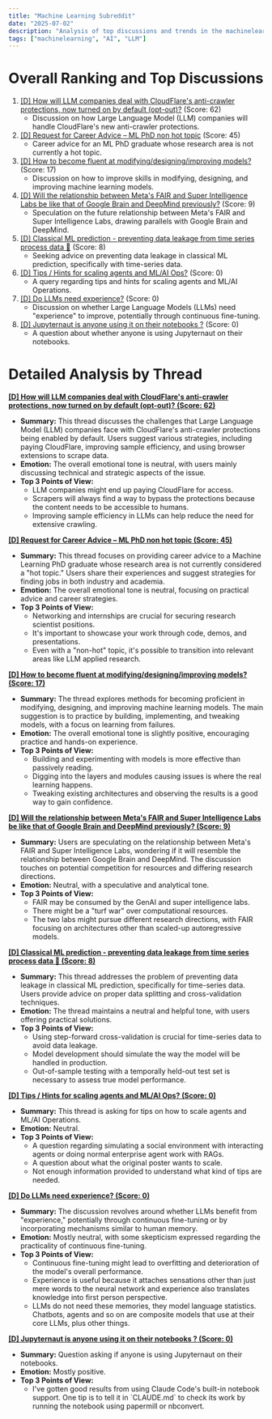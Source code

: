 ```yaml
---
title: "Machine Learning Subreddit"
date: "2025-07-02"
description: "Analysis of top discussions and trends in the machinelearning subreddit"
tags: ["machinelearning", "AI", "LLM"]
---
```


# Overall Ranking and Top Discussions
1.  [[D] How will LLM companies deal with CloudFlare's anti-crawler protections, now turned on by default (opt-out)?](https://www.reddit.com/r/MachineLearning/comments/1lppvk8/d_how_will_llm_companies_deal_with_cloudflares/) (Score: 62)
    * Discussion on how Large Language Model (LLM) companies will handle CloudFlare's new anti-crawler protections.
2.  [[D] Request for Career Advice – ML PhD non hot topic](https://www.reddit.com/r/MachineLearning/comments/1lphfhf/d_request_for_career_advice_ml_phd_non_hot_topic/) (Score: 45)
    *  Career advice for an ML PhD graduate whose research area is not currently a hot topic.
3.  [[D] How to become fluent at modifying/designing/improving models?](https://www.reddit.com/r/MachineLearning/comments/1lppyht/d_how_to_become_fluent_at/) (Score: 17)
    *  Discussion on how to improve skills in modifying, designing, and improving machine learning models.
4.  [[D] Will the relationship between Meta's FAIR and Super Intelligence Labs be like that of Google Brain and DeepMind previously?](https://www.reddit.com/r/MachineLearning/comments/1lplwz3/d_will_the_relationship_between_metas_fair_and/) (Score: 9)
    *  Speculation on the future relationship between Meta's FAIR and Super Intelligence Labs, drawing parallels with Google Brain and DeepMind.
5.  [[D] Classical ML prediction - preventing data leakage from time series process data 🙏](https://www.reddit.com/r/MachineLearning/comments/1lpjc4n/d_classical_ml_prediction_preventing_data_leakage/) (Score: 8)
    *  Seeking advice on preventing data leakage in classical ML prediction, specifically with time-series data.
6.  [[D] Tips / Hints for scaling agents and ML/AI Ops?](https://www.reddit.com/r/MachineLearning/comments/1lpxgsj/d_tips_hints_for_scaling_agents_and_mlai_ops/) (Score: 0)
    *  A query regarding tips and hints for scaling agents and ML/AI Operations.
7.  [[D] Do LLMs need experience?](https://www.reddit.com/r/MachineLearning/comments/1lq0sgn/d_do_llms_need_experience/) (Score: 0)
    *  Discussion on whether Large Language Models (LLMs) need "experience" to improve, potentially through continuous fine-tuning.
8.  [[D] Jupyternaut is anyone using it on their notebooks ?](https://www.reddit.com/r/MachineLearning/comments/1lq1hel/d_jupyternaut_is_anyone_using_it_on_their/) (Score: 0)
    *  A question about whether anyone is using Jupyternaut on their notebooks.

# Detailed Analysis by Thread
**[[D] How will LLM companies deal with CloudFlare's anti-crawler protections, now turned on by default (opt-out)? (Score: 62)](https://www.reddit.com/r/MachineLearning/comments/1lppvk8/d_how_will_llm_companies_deal_with_cloudflares/)**
*   **Summary:** This thread discusses the challenges that Large Language Model (LLM) companies face with CloudFlare's anti-crawler protections being enabled by default. Users suggest various strategies, including paying CloudFlare, improving sample efficiency, and using browser extensions to scrape data.
*   **Emotion:** The overall emotional tone is neutral, with users mainly discussing technical and strategic aspects of the issue.
*   **Top 3 Points of View:**
    *   LLM companies might end up paying CloudFlare for access.
    *   Scrapers will always find a way to bypass the protections because the content needs to be accessible to humans.
    *   Improving sample efficiency in LLMs can help reduce the need for extensive crawling.

**[[D] Request for Career Advice – ML PhD non hot topic (Score: 45)](https://www.reddit.com/r/MachineLearning/comments/1lphfhf/d_request_for_career_advice_ml_phd_non_hot_topic/)**
*   **Summary:** This thread focuses on providing career advice to a Machine Learning PhD graduate whose research area is not currently considered a "hot topic." Users share their experiences and suggest strategies for finding jobs in both industry and academia.
*   **Emotion:** The overall emotional tone is neutral, focusing on practical advice and career strategies.
*   **Top 3 Points of View:**
    *   Networking and internships are crucial for securing research scientist positions.
    *   It's important to showcase your work through code, demos, and presentations.
    *   Even with a "non-hot" topic, it's possible to transition into relevant areas like LLM applied research.

**[[D] How to become fluent at modifying/designing/improving models? (Score: 17)](https://www.reddit.com/r/MachineLearning/comments/1lppyht/d_how_to_become_fluent_at/)**
*   **Summary:** The thread explores methods for becoming proficient in modifying, designing, and improving machine learning models. The main suggestion is to practice by building, implementing, and tweaking models, with a focus on learning from failures.
*   **Emotion:** The overall emotional tone is slightly positive, encouraging practice and hands-on experience.
*   **Top 3 Points of View:**
    *   Building and experimenting with models is more effective than passively reading.
    *   Digging into the layers and modules causing issues is where the real learning happens.
    *   Tweaking existing architectures and observing the results is a good way to gain confidence.

**[[D] Will the relationship between Meta's FAIR and Super Intelligence Labs be like that of Google Brain and DeepMind previously? (Score: 9)](https://www.reddit.com/r/MachineLearning/comments/1lplwz3/d_will_the_relationship_between_metas_fair_and/)**
*   **Summary:** Users are speculating on the relationship between Meta's FAIR and Super Intelligence Labs, wondering if it will resemble the relationship between Google Brain and DeepMind. The discussion touches on potential competition for resources and differing research directions.
*   **Emotion:** Neutral, with a speculative and analytical tone.
*   **Top 3 Points of View:**
    *   FAIR may be consumed by the GenAI and super intelligence labs.
    *   There might be a "turf war" over computational resources.
    *   The two labs might pursue different research directions, with FAIR focusing on architectures other than scaled-up autoregressive models.

**[[D] Classical ML prediction - preventing data leakage from time series process data 🙏 (Score: 8)](https://www.reddit.com/r/MachineLearning/comments/1lpjc4n/d_classical_ml_prediction_preventing_data_leakage/)**
*   **Summary:** This thread addresses the problem of preventing data leakage in classical ML prediction, specifically for time-series data. Users provide advice on proper data splitting and cross-validation techniques.
*   **Emotion:** The thread maintains a neutral and helpful tone, with users offering practical solutions.
*   **Top 3 Points of View:**
    *   Using step-forward cross-validation is crucial for time-series data to avoid data leakage.
    *   Model development should simulate the way the model will be handled in production.
    *   Out-of-sample testing with a temporally held-out test set is necessary to assess true model performance.

**[[D] Tips / Hints for scaling agents and ML/AI Ops? (Score: 0)](https://www.reddit.com/r/MachineLearning/comments/1lpxgsj/d_tips_hints_for_scaling_agents_and_mlai_ops/)**
*   **Summary:** This thread is asking for tips on how to scale agents and ML/AI Operations.
*   **Emotion:** Neutral.
*   **Top 3 Points of View:**
    *   A question regarding simulating a social environment with interacting agents or doing normal enterprise agent work with RAGs.
    *   A question about what the original poster wants to scale.
    *   Not enough information provided to understand what kind of tips are needed.

**[[D] Do LLMs need experience? (Score: 0)](https://www.reddit.com/r/MachineLearning/comments/1lq0sgn/d_do_llms_need_experience/)**
*   **Summary:** The discussion revolves around whether LLMs benefit from "experience," potentially through continuous fine-tuning or by incorporating mechanisms similar to human memory.
*   **Emotion:** Mostly neutral, with some skepticism expressed regarding the practicality of continuous fine-tuning.
*   **Top 3 Points of View:**
    *   Continuous fine-tuning might lead to overfitting and deterioration of the model's overall performance.
    *   Experience is useful because it attaches sensations other than just mere words to the neural network and experience also translates knowledge into first person perspective.
    *   LLMs do not need these memories, they model language statistics. Chatbots, agents and so on are composite models that use at their core LLMs, plus other things.

**[[D] Jupyternaut is anyone using it on their notebooks ? (Score: 0)](https://www.reddit.com/r/MachineLearning/com/1lq1hel/d_jupyternaut_is_anyone_using_it_on_their/)**
*   **Summary:** Question asking if anyone is using Jupyternaut on their notebooks.
*   **Emotion:** Mostly positive.
*   **Top 3 Points of View:**
    *   I've gotten good results from using Claude Code's built-in notebook support. One tip is to tell it in \`CLAUDE.md\` to check its work by running the notebook using papermill or nbconvert.

